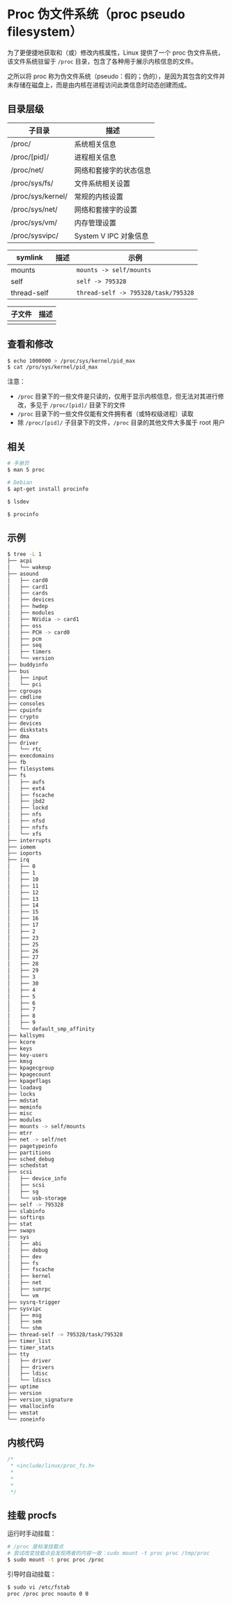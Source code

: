 # Proc 伪文件系统（proc pseudo filesystem）

为了更便捷地获取和（或）修改内核属性，Linux 提供了一个 proc 伪文件系统，该文件系统驻留于 `/proc` 目录，包含了各种用于展示内核信息的文件。

之所以将 proc 称为伪文件系统（pseudo：假的；伪的），是因为其包含的文件并未存储在磁盘上，而是由内核在进程访问此类信息时动态创建而成。

## 目录层级

| 子目录            | 描述                   |
| ----------------- | ---------------------- |
| /proc/            | 系统相关信息           |
| /proc/[pid]/      | 进程相关信息           |
| /proc/net/        | 网络和套接字的状态信息 |
| /proc/sys/fs/     | 文件系统相关设置       |
| /proc/sys/kernel/ | 常规的内核设置         |
| /proc/sys/net/    | 网络和套接字的设置     |
| /proc/sys/vm/     | 内存管理设置           |
| /proc/sysvipc/    | System V IPC 对象信息  |

| symlink     | 描述 | 示例                                |
| ----------- | ---- | ----------------------------------- |
| mounts      |      | `mounts -> self/mounts`             |
| self        |      | `self -> 795328`                    |
| thread-self |      | `thread-self -> 795328/task/795328` |

| 子文件 | 描述 |
| ------ | ---- |
|        |      |

## 查看和修改

```sh
$ echo 1000000 > /proc/sys/kernel/pid_max
$ cat /pro/sys/kernel/pid_max
```

注意：

* `/proc` 目录下的一些文件是只读的，仅用于显示内核信息，但无法对其进行修改，多见于 `/proc/[pid]/` 目录下的文件
* `/proc` 目录下的一些文件仅能有文件拥有者（或特权级进程）读取
* 除 `/proc/[pid]/` 子目录下的文件，`/proc` 目录的其他文件大多属于 root 用户

## 相关

```bash
# 手册页
$ man 5 proc
```

```bash
# Debian
$ apt-get install procinfo

$ lsdev

$ procinfo
```

## 示例

```sh
$ tree -L 1
├── acpi
│   └── wakeup
├── asound
│   ├── card0
│   ├── card1
│   ├── cards
│   ├── devices
│   ├── hwdep
│   ├── modules
│   ├── NVidia -> card1
│   ├── oss
│   ├── PCH -> card0
│   ├── pcm
│   ├── seq
│   ├── timers
│   └── version
├── buddyinfo
├── bus
│   ├── input
│   └── pci
├── cgroups
├── cmdline
├── consoles
├── cpuinfo
├── crypto
├── devices
├── diskstats
├── dma
├── driver
│   └── rtc
├── execdomains
├── fb
├── filesystems
├── fs
│   ├── aufs
│   ├── ext4
│   ├── fscache
│   ├── jbd2
│   ├── lockd
│   ├── nfs
│   ├── nfsd
│   ├── nfsfs
│   └── xfs
├── interrupts
├── iomem
├── ioports
├── irq
│   ├── 0
│   ├── 1
│   ├── 10
│   ├── 11
│   ├── 12
│   ├── 13
│   ├── 14
│   ├── 15
│   ├── 16
│   ├── 17
│   ├── 2
│   ├── 23
│   ├── 25
│   ├── 26
│   ├── 27
│   ├── 28
│   ├── 29
│   ├── 3
│   ├── 30
│   ├── 4
│   ├── 5
│   ├── 6
│   ├── 7
│   ├── 8
│   ├── 9
│   └── default_smp_affinity
├── kallsyms
├── kcore
├── keys
├── key-users
├── kmsg
├── kpagecgroup
├── kpagecount
├── kpageflags
├── loadavg
├── locks
├── mdstat
├── meminfo
├── misc
├── modules
├── mounts -> self/mounts
├── mtrr
├── net -> self/net
├── pagetypeinfo
├── partitions
├── sched_debug
├── schedstat
├── scsi
│   ├── device_info
│   ├── scsi
│   ├── sg
│   └── usb-storage
├── self -> 795328
├── slabinfo
├── softirqs
├── stat
├── swaps
├── sys
│   ├── abi
│   ├── debug
│   ├── dev
│   ├── fs
│   ├── fscache
│   ├── kernel
│   ├── net
│   ├── sunrpc
│   └── vm
├── sysrq-trigger
├── sysvipc
│   ├── msg
│   ├── sem
│   └── shm
├── thread-self -> 795328/task/795328
├── timer_list
├── timer_stats
├── tty
│   ├── driver
│   ├── drivers
│   ├── ldisc
│   └── ldiscs
├── uptime
├── version
├── version_signature
├── vmallocinfo
├── vmstat
└── zoneinfo
```

## 内核代码

```c
/*
 * <include/linux/proc_fs.h>
 *
 *
 *
 */
```

## 挂载 procfs

运行时手动挂载：

```sh
# /proc 是标准挂载点
# 尝试改变挂载点会发现两者的内容一致：sudo mount -t proc proc /tmp/proc
$ sudo mount -t proc proc /proc
```

引导时自动挂载：

```sh
$ sudo vi /etc/fstab
proc /proc proc noauto 0 0
```